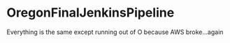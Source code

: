 # OregonFinalJenkinsPipeline
Everything is the same except running out of O because AWS broke...again
